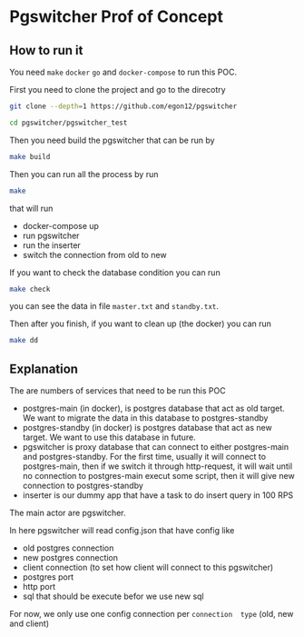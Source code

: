 # Pgswitcher Prof of Concept

## How to run it

You need `make` `docker` `go` and `docker-compose` to run 
this POC.

First you need to clone the project and go to the direcotry

```sh
git clone --depth=1 https://github.com/egon12/pgswitcher

cd pgswitcher/pgswitcher_test
```

Then you need build the pgswitcher that can be run by

```sh
make build
```

Then you can run all the process by run

```sh
make
```

that will run
- docker-compose up
- run pgswitcher
- run the inserter
- switch the connection from old to new

If you want to check the database condition you can run

```sh
make check
```
you can see the data in file `master.txt` and `standby.txt`.

Then after you finish, if you want to clean up (the docker)
you can run 

```sh
make dd
```

## Explanation

The are numbers of services that need to be run this POC
- postgres-main (in docker), is postgres database
  that act as old target. We want to migrate the data
  in this database to postgres-standby
- postgres-standby (in docker) is postgres database
  that act as new target. We want to use this database
  in future.
- pgswitcher is proxy database that can connect to either
  postgres-main and postgres-standby. For the first time,
  usually it will connect to postgres-main, then if we switch
  it through http-request, it will wait until no connection
  to postgres-main execut some script, then it will 
  give new connection to postgres-standby
- inserter is our dummy app that have a task to do insert
  query in 100 RPS

The main actor are pgswitcher.

In here pgswitcher will read config.json that have config like
- old postgres connection
- new postgres connection
- client connection (to set how client will connect to this pgswitcher)
- postgres port
- http port
- sql that should be execute befor we use new sql

For now, we only use one config connection per `connection 
type` (old, new and client)
